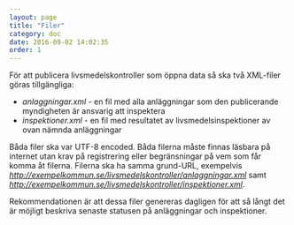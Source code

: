 ```yaml
---
layout: page
title: "Filer"
category: doc
date: 2016-09-02 14:02:35
order: 1
---
```

För att publicera livsmedelskontroller som öppna data så ska två XML-filer göras tillgängliga:

* *anlaggningar.xml* - en fil med alla anläggningar som den publicerande myndigheten är ansvarig att inspektera
* *inspektioner.xml* - en fil med resultatet av livsmedelsinspektioner av ovan nämnda anläggningar

Båda filer ska var UTF-8 encoded. Båda filerna måste finnas läsbara på internet utan krav på registrering eller begränsningar på vem som får komma åt filerna. Filerna ska ha samma grund-URL, exempelvis *http://exempelkommun.se/livsmedelskontroller/anlaggningar.xml* samt *http://exempelkommun.se/livsmedelskontroller/inspektioner.xml*.

Rekommendationen är att dessa filer genereras dagligen för att så långt det är möjligt beskriva senaste statusen på anläggningar och inspektioner. 

